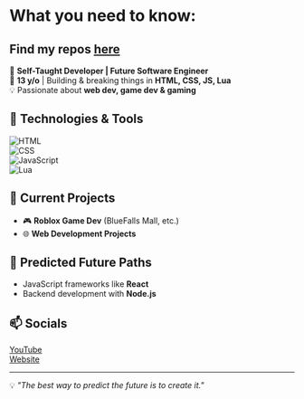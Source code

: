 # What you need to know:
## Find my repos [here](../../../repositories)

🚀 **Self-Taught Developer | Future Software Engineer**  
👦 **13 y/o** | Building & breaking things in **HTML, CSS, JS, Lua**  
💡 Passionate about **web dev, game dev & gaming**  

## 🔧 Technologies & Tools  
![HTML](https://img.shields.io/badge/Code-HTML-orange?style=flat-square&logo=html5)  
![CSS](https://img.shields.io/badge/Code-CSS-blue?style=flat-square&logo=css3)  
![JavaScript](https://img.shields.io/badge/Code-JavaScript-yellow?style=flat-square&logo=javascript)  
![Lua](https://img.shields.io/badge/Code-Lua-blue?style=flat-square&logo=lua)  

## 📌 Current Projects  
- 🎮 **Roblox Game Dev** (BlueFalls Mall, etc.)  
- 🌐 **Web Development Projects**

## 🌱 Predicted Future Paths
- JavaScript frameworks like **React**  
- Backend development with **Node.js**  

## 📫 Socials
[YouTube](https://youtube.com/@bluecrafter6)<br>
[Website](https://blue6crafter.web.app)

---

💡 *"The best way to predict the future is to create it."*  

